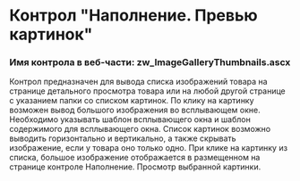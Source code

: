 ﻿---
description: 2.4.11.0
---
# Контрол "Наполнение. Превью картинок"
### Имя контрола в веб-части: zw_ImageGalleryThumbnails.ascx
Контрол предназначен для вывода списка изображений товара на странице детального просмотра товара или на любой другой странице с указанием папки со списком картинок.
По клику на картинку возможен вывод большого изображения во всплывающем окне. Необходимо указывать шаблон всплывающего окна и шаблон содержимого для всплывающего окна. 
Список картинок возможно выводить горизонтально и вертикально, а также скрывать изображение, если у товара оно только одно.
При клике на картинку из списка, большое изображение отображается в размещенном на странице контроле Наполнение. Просмотр выбранной картинки.

